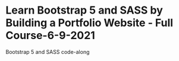 # Learn Bootstrap 5 and SASS by Building a Portfolio Website - Full Course-6-9-2021
 Bootstrap 5 and SASS code-along
